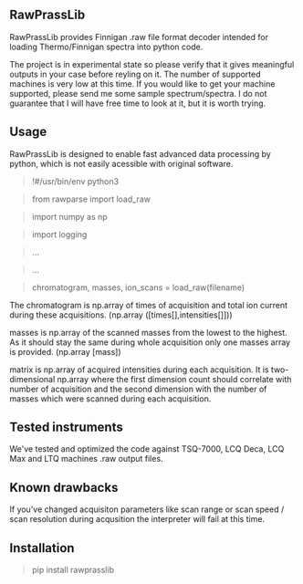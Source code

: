 ## RawPrassLib

RawPrassLib provides Finnigan .raw file format decoder intended for loading Thermo/Finnigan spectra into python code.

The project is in experimental state so please verify that it gives meaningful outputs in your case before reyling on it. The number of supported machines is very low at this time. If you would like to get your machine supported, please send me some sample spectrum/spectra. I do not guarantee that I will have free time to look at it, but it is worth trying.

## Usage
RawPrassLib is designed to enable fast advanced data processing by python, which is not easily acessible with original software.

>!#/usr/bin/env python3

>from rawparse import load_raw

>import numpy as np

>import logging

>...

>...

>chromatogram, masses, ion_scans = load_raw(filename)

The chromatogram is np.array of times of acquisition and total ion current during these acquisitions. (np.array ([times[],intensities[]]))

masses is np.array of the scanned masses from the lowest to the highest. As it should stay the same during whole acquisition only one masses array is provided. (np.array [mass])

matrix is np.array of acquired intensities during each acquisition. It is two-dimensional np.array where the first dimension count should correlate with number of acquisition and the second dimension with the number of masses which were scanned during each acquisition.

## Tested instruments
We've tested and optimized the code against TSQ-7000, LCQ Deca, LCQ Max and LTQ machines .raw output files.

## Known drawbacks
If you've changed acquisiton parameters like scan range or scan speed / scan resolution during acqusition the interpreter will fail at this time.

## Installation
>pip install rawprasslib
